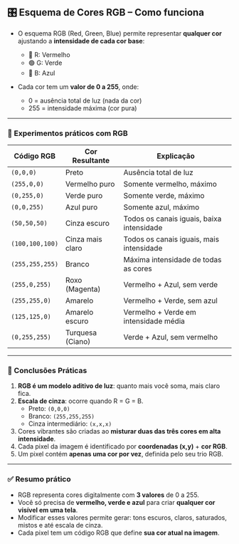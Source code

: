 ## 🎛️ Esquema de Cores RGB – Como funciona

- O esquema RGB (Red, Green, Blue) permite representar **qualquer cor** ajustando a **intensidade de cada cor base**:
  - 🔴 R: Vermelho
  - 🟢 G: Verde
  - 🔵 B: Azul

- Cada cor tem um **valor de 0 a 255**, onde:
  - 0 = ausência total de luz (nada da cor)
  - 255 = intensidade máxima (cor pura)

---

### 🧪 Experimentos práticos com RGB

| Código RGB        | Cor Resultante             | Explicação                                                                 |
|-------------------|----------------------------|----------------------------------------------------------------------------|
| `(0,0,0)`         | Preto                      | Ausência total de luz                                                     |
| `(255,0,0)`       | Vermelho puro              | Somente vermelho, máximo                                                   |
| `(0,255,0)`       | Verde puro                 | Somente verde, máximo                                                      |
| `(0,0,255)`       | Azul puro                  | Somente azul, máximo                                                       |
| `(50,50,50)`      | Cinza escuro               | Todos os canais iguais, baixa intensidade                                 |
| `(100,100,100)`   | Cinza mais claro           | Todos os canais iguais, mais intensidade                                  |
| `(255,255,255)`   | Branco                     | Máxima intensidade de todas as cores                                      |
| `(255,0,255)`     | Roxo (Magenta)             | Vermelho + Azul, sem verde                                                |
| `(255,255,0)`     | Amarelo                    | Vermelho + Verde, sem azul                                                |
| `(125,125,0)`     | Amarelo escuro             | Vermelho + Verde em intensidade média                                     |
| `(0,255,255)`     | Turquesa (Ciano)           | Verde + Azul, sem vermelho                                                |

---

### 📌 Conclusões Práticas

1. **RGB é um modelo aditivo de luz**: quanto mais você soma, mais claro fica.
2. **Escala de cinza**: ocorre quando R = G = B.
   - Preto: `(0,0,0)`
   - Branco: `(255,255,255)`
   - Cinza intermediário: `(x,x,x)`
3. Cores vibrantes são criadas ao **misturar duas das três cores em alta intensidade**.
4. Cada pixel da imagem é identificado por **coordenadas (x,y)** + **cor RGB**.
5. Um pixel contém **apenas uma cor por vez**, definida pelo seu trio RGB.

---

### ✅ Resumo prático

- RGB representa cores digitalmente com **3 valores** de 0 a 255.
- Você só precisa de **vermelho, verde e azul** para criar **qualquer cor visível em uma tela**.
- Modificar esses valores permite gerar: tons escuros, claros, saturados, mistos e até escala de cinza.
- Cada pixel tem um código RGB que define **sua cor atual na imagem**.

